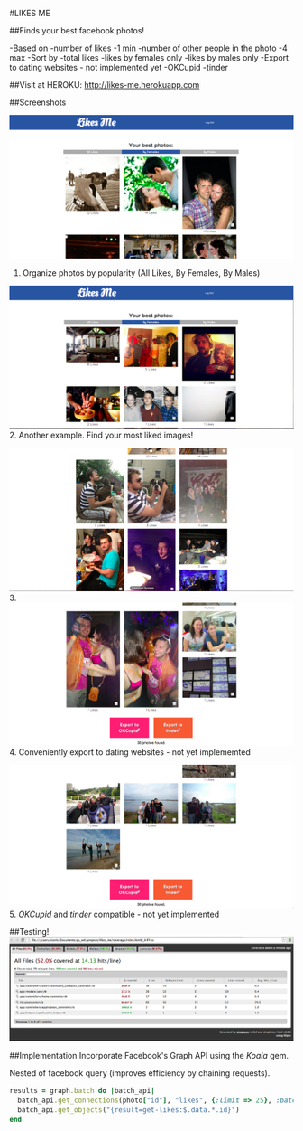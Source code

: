 #LIKES ME

##Finds your best facebook photos!

-Based on 
  -number of likes
    -1 min
  -number of other people in the photo
    -4 max
-Sort by
  -total likes
  -likes by females only
  -likes by males only
-Export to dating websites - not implemented yet
  -OKCupid
  -tinder
  
  
##Visit at
HEROKU: http://likes-me.herokuapp.com

##Screenshots

![Example1](public/images/female_example.png)
1. Organize photos by popularity (All Likes, By Females, By Males)

![Example1](public/images/male_example2.png)
2. Another example. Find your most liked images!

![Example1](public/images/male_example.png)
3. 
![Example1](public/images/female_example2.png)
4. Conveniently export to dating websites - not yet implememted

![Example1](public/images/male_example3.png)
5. *OKCupid* and *tinder* compatible - not yet implemented

##Testing!
![Testing coverage](public/images/test_coverage.png)

##Implementation
Incorporate Facebook's Graph API using the *Koala* gem.

Nested of facebook query (improves efficiency by chaining requests).
```ruby
results = graph.batch do |batch_api|
  batch_api.get_connections(photo["id"], "likes", {:limit => 25}, :batch_args => {:name => "get-likes", :omit_response_on_success => false})
  batch_api.get_objects("{result=get-likes:$.data.*.id}")  
end
````



